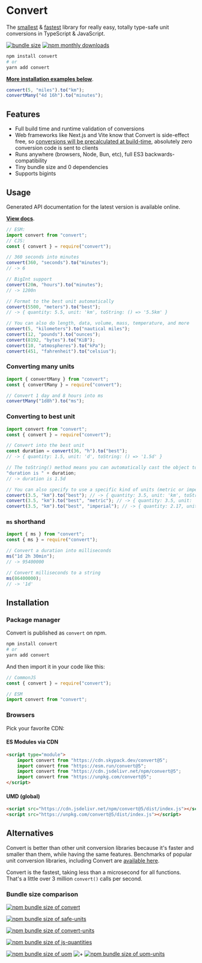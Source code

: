 # Convert

The [smallest](https://bundlephobia.com/package/convert) & [fastest](https://github.com/jonahsnider/js-unit-conversion-benchmarks) library for really easy, totally type-safe unit conversions in TypeScript & JavaScript.

[![bundle size](https://img.shields.io/bundlephobia/minzip/convert)](https://bundlephobia.com/package/convert)
[![npm monthly downloads](https://img.shields.io/npm/dm/convert)](https://www.npmjs.com/package/convert)

```sh
npm install convert
# or
yarn add convert
```

[**More installation examples below**](#Installation).

```js
convert(5, "miles").to("km");
convertMany("4d 16h").to("minutes");
```

## Features

- Full build time and runtime validation of conversions
- Web frameworks like Next.js and Vite know that Convert is side-effect free, so [conversions will be precalculated at build-time](https://github.com/jonahsnider/convert/blob/main/docs/build-time-optimizations.tsx), absolutely zero conversion code is sent to clients
- Runs anywhere (browsers, Node, Bun, etc), full ES3 backwards-compatibility
- Tiny bundle size and 0 dependencies
- Supports bigints

## Usage

Generated API documentation for the latest version is available online.

[**View docs**](https://convert.js.org).

```ts
// ESM:
import convert from "convert";
// CJS:
const { convert } = require("convert");

// 360 seconds into minutes
convert(360, "seconds").to("minutes");
// -> 6

// BigInt support
convert(20n, "hours").to("minutes");
// -> 1200n

// Format to the best unit automatically
convert(5500, "meters").to("best");
// -> { quantity: 5.5, unit: 'km', toString: () => '5.5km' }

// You can also do length, data, volume, mass, temperature, and more
convert(5, "kilometers").to("nautical miles");
convert(12, "pounds").to("ounces");
convert(8192, "bytes").to("KiB");
convert(10, "atmospheres").to("kPa");
convert(451, "fahrenheit").to("celsius");
```

### Converting many units

```ts
import { convertMany } from "convert";
const { convertMany } = require("convert");

// Convert 1 day and 8 hours into ms
convertMany("1d8h").to("ms");
```

### Converting to best unit

```ts
import convert from "convert";
const { convert } = require("convert");

// Convert into the best unit
const duration = convert(36, "h").to("best");
// -> { quantity: 1.5, unit: 'd', toString: () => '1.5d' }

// The toString() method means you can automatically cast the object to a string without any issues
"duration is " + duration;
// -> duration is 1.5d

// You can also specify to use a specific kind of units (metric or imperial, metric is default)
convert(3.5, "km").to("best"); // -> { quantity: 3.5, unit: 'km', toString: () => '3.5km' }
convert(3.5, "km").to("best", "metric"); // -> { quantity: 3.5, unit: 'km', toString: () => '3.5km' }
convert(3.5, "km").to("best", "imperial"); // -> { quantity: 2.17, unit: 'mi', toString: () => '3.5mi' }
```

### `ms` shorthand

```ts
import { ms } from "convert";
const { ms } = require("convert");

// Convert a duration into milliseconds
ms("1d 2h 30min");
// -> 95400000

// Convert milliseconds to a string
ms(86400000);
// -> '1d'
```

## Installation

### Package manager

Convert is published as `convert` on npm.

```sh
npm install convert
# or
yarn add convert
```

And then import it in your code like this:

```js
// CommonJS
const { convert } = require("convert");

// ESM
import convert from "convert";
```

### Browsers

Pick your favorite CDN:

#### ES Modules via CDN

```html
<script type="module">
	import convert from "https://cdn.skypack.dev/convert@5";
	import convert from "https://esm.run/convert@5";
	import convert from "https://cdn.jsdelivr.net/npm/convert@5";
	import convert from "https://unpkg.com/convert@5";
</script>
```

#### UMD (global)

```html
<script src="https://cdn.jsdelivr.net/npm/convert@5/dist/index.js"></script>
<script src="https://unpkg.com/convert@5/dist/index.js"></script>
```

## Alternatives

Convert is better than other unit conversion libraries because it's faster and smaller than them, while having the same features.
Benchmarks of popular unit conversion libraries, including Convert are [available here](https://github.com/jonahsnider/js-unit-conversion-benchmarks).

Convert is the fastest, taking less than a microsecond for all functions.
That's a little over 3 million `convert()` calls per second.

### Bundle size comparison

[![npm bundle size of convert](https://img.shields.io/bundlephobia/minzip/convert?label=convert)](https://bundlephobia.com/result?p=convert)

[![npm bundle size of safe-units](https://img.shields.io/bundlephobia/minzip/safe-units?label=safe-units)](https://bundlephobia.com/result?p=safe-units)

[![npm bundle size of convert-units](https://img.shields.io/bundlephobia/minzip/convert-units?label=convert-units)](https://bundlephobia.com/result?p=convert-units)

[![npm bundle size of js-quantities](https://img.shields.io/bundlephobia/minzip/js-quantities?label=js-quantities)](https://bundlephobia.com/result?p=js-quantities)

[![npm bundle size of uom](https://img.shields.io/bundlephobia/minzip/uom?label=uom)](https://bundlephobia.com/result?p=uom)
![+](https://img.shields.io/badge/%2B-gray)
[![npm bundle size of uom-units](https://img.shields.io/bundlephobia/minzip/uom-units?label=uom-units)](https://bundlephobia.com/result?p=uom-units)
